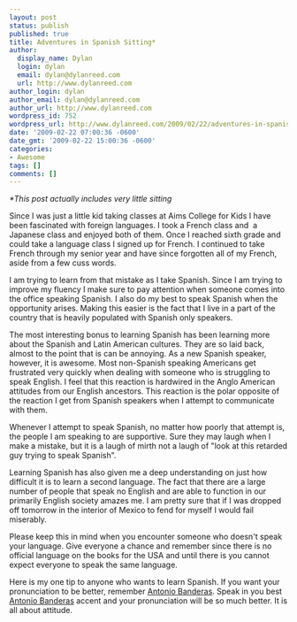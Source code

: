 ```yaml
---
layout: post
status: publish
published: true
title: Adventures in Spanish Sitting*
author:
  display_name: Dylan
  login: dylan
  email: dylan@dylanreed.com
  url: http://www.dylanreed.com
author_login: dylan
author_email: dylan@dylanreed.com
author_url: http://www.dylanreed.com
wordpress_id: 752
wordpress_url: http://www.dylanreed.com/2009/02/22/adventures-in-spanish-sitting/
date: '2009-02-22 07:00:36 -0600'
date_gmt: '2009-02-22 15:00:36 -0600'
categories:
- Awesome
tags: []
comments: []
---
```

<p><em>*This post actually includes very little sitting</em></p>
<p>Since I was just a little kid taking classes at Aims College for Kids I have been fascinated with foreign languages. I took a French class and&nbsp; a Japanese class and enjoyed both of them. Once I reached sixth grade and could take a language class I signed up for French. I continued to take French through my senior year and have since forgotten all of my French, aside from a few cuss words.</p>
<p>I am trying to learn from that mistake as I take Spanish. Since I am trying to improve my fluency I make sure to pay attention when someone comes into the office speaking Spanish. I also do my best to speak Spanish when the opportunity arises. Making this easier is the fact that I live in a part of the country that is heavily populated with Spanish only speakers.</p>
<p>The most interesting bonus to learning Spanish has been learning more about the Spanish and Latin American cultures. They are so laid back, almost to the point that is can be annoying. As a new Spanish speaker, however, it is awesome. Most non-Spanish speaking Americans get frustrated very quickly when dealing with someone who is struggling to speak English. I feel that this reaction is hardwired in the Anglo American attitudes from our English ancestors. This reaction is the polar opposite of the reaction I get from Spanish speakers when I attempt to communicate with them.</p>
<p>Whenever I attempt to speak Spanish, no matter how poorly that attempt is, the people I am speaking to are supportive. Sure they may laugh when I make a mistake, but it is a laugh of mirth not a laugh of "look at this retarded guy trying to speak Spanish".</p>
<p>Learning Spanish has also given me a deep understanding on just how difficult it is to learn a second language. The fact that there are a large number of people that speak no English and are able to function in our primarily English society amazes me. I am pretty sure that if I was dropped off tomorrow in the interior of Mexico to fend for myself I would fail miserably.</p>
<p>Please keep this in mind when you encounter someone who doesn't speak your language. Give everyone a chance and remember since there is no official language on the books for the USA and until there is you cannot expect everyone to speak the same language.</p>
<p>Here is my one tip to anyone who wants to learn Spanish. If you want your pronunciation to be better, remember <a href="http://www.imdb.com/name/nm0000104/">Antonio Banderas</a>. Speak in you best <a href="http://en.wikipedia.org/wiki/Antonio_Banderas">Antonio Banderas</a> accent and your pronunciation will be so much better. It is all about attitude.</p>

